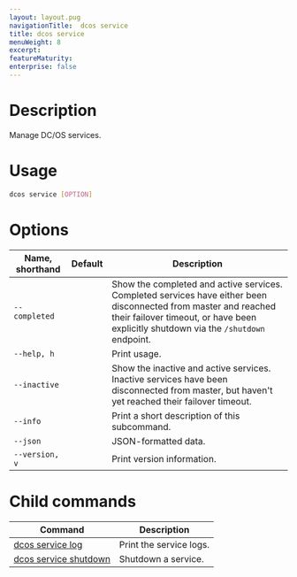 ```yaml
---
layout: layout.pug
navigationTitle:  dcos service
title: dcos service
menuWeight: 8
excerpt:
featureMaturity:
enterprise: false
---
```


<!-- This source repo for this topic is https://github.com/dcos/dcos-docs -->


# Description
Manage DC/OS services.

# Usage

```bash
dcos service [OPTION]
```

# Options

| Name, shorthand | Default | Description |
|---------|-------------|-------------|
| `--completed`   |             | Show the completed and active services. Completed services have either been disconnected from master and reached their failover timeout, or have been explicitly shutdown via the `/shutdown` endpoint. |
| `--help, h`   |             |  Print usage. |
| `--inactive`   |             | Show the inactive and active services. Inactive services have been disconnected from master, but haven't yet reached their failover timeout. |
| `--info`   |             |  Print a short description of this subcommand. |
| `--json`   |             |  JSON-formatted data. |
| `--version, v`   |             | Print version information. | 

# Child commands

| Command | Description |
|---------|-------------|
| [dcos service log](/1.9/cli/command-reference/dcos-service/dcos-service-log/)   | Print the service logs. | 
| [dcos service shutdown](/1.9/cli/command-reference/dcos-service/dcos-service-shutdown/)   | Shutdown a service. |
